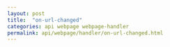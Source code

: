 ```yaml
---
layout: post
title:  "on-url-changed"
categories: api webpage webpage-handler
permalink: api/webpage/handler/on-url-changed.html
---
```

